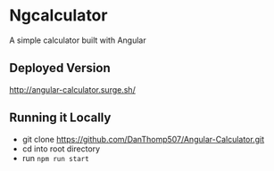 # Ngcalculator

A simple calculator built with Angular

## Deployed Version

<http://angular-calculator.surge.sh/>

## Running it Locally

* git clone <https://github.com/DanThomp507/Angular-Calculator.git>
* cd into root directory
* run `npm run start`
